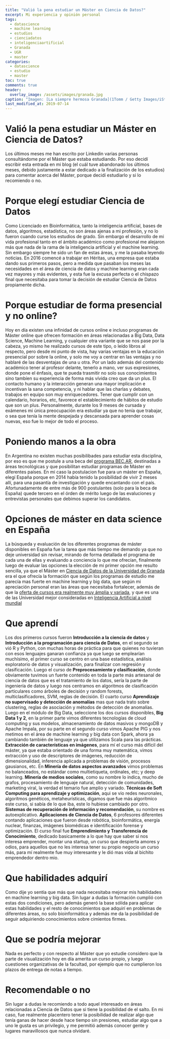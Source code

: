 ```yaml
---
title: "Valió la pena estudiar un Máster en Ciencia de Datos?"
excerpt: Mi experiencia y opinión personal
tags:
  - datascience
  - machine learning
  - estudios
  - cienciadatos
  - inteligenciaartificial
  - Granada
  - UGR
  - master
categories:
  - datascience
  - estudio
  - master
toc: true
comments: true
header:
  overlay_image: /assets/images/granada.jpg
caption: "Imagen: [La siempre hermosa Granada](1Tomm / Getty Images/iStockphoto /Archivo)"
last_modified_at: 2019-07-14
---
```



# Valió la pena estudiar un Máster en Ciencia de Datos?

Los últimos meses me han escrito por Linkedin varias personas consultándome por el Máster que estaba estudiando. Por eso decidí escribir esta entrada en mi blog (el cuál tuve abandonado los últimos meses, debido justamente a estar dedicado a la finalización de los estudios) para comentar acerca del Máster, porque decidí estudiarlo y si lo recomiendo o no.

# Porque elegí estudiar Ciencia de Datos

Como Licenciado en Bioinformática, tanto la inteligencia artificial, bases de datos, algoritmos, estadística, no son áreas ajenas a mi profesión, y no lo fueron cuando curse los estudios de grado. Sin embargo el desarrollo de mi vida profesional tanto en el ámbito académico como profesional me alejaron más que nada de la rama de la inteligencia artificial y el machine learning. Sin embargo siempre he sido un fan de estas áreas, y me la pasaba leyendo noticias. En 2016 comencé a trabajar en Héritas, una empresa que estaba dando sus primeros pasos, pero a medida que pasaban los meses las necesidades en el área de ciencia de datos y machine learning eran cada vez mayores y más evidentes, y esta fue la excusa perfecta o el chispazo final que necesitaba para tomar la decisión de estudiar Ciencia de Datos propiamente dicha. 

# Porque estudiar de forma presencial y no online?

Hoy en día existen una infinidad de cursos online e incluso programas de Máster online que ofrecen formación en áreas relacionadas a Big Data, Data Science, Machine Learning, y cualquier otra variante que se nos pase por la cabeza, yo mismo he realizado cursos de este tipo, o leído libros al respecto, pero desde mi punto de vista, hay varias ventajas en la educación presencial por sobre la online, y solo me voy a centrar en las ventajas y no hablaré de las desventajas de una u otra. Por un lado además del contenido académico tener al profesor delante, tenerlo a mano, ver sus expresiones, donde pone el énfasis, que te pueda trasmitir no solo sus conocimientos sino tambíen su experiencia de forma más vívida creo que da un plus. El contacto humano y la interacción generan una mayor implicación e incentivan la sana competencia, y ni hablar que las charlas y debates, trabajos en equipo son muy enriquecedores. Tener que cumplir con un calendario, horarios, etc, favorece el establecimiento de hábitos de estudio que son un plus. Personalmente, durante los 9 meses de cursada y exámenes mi única preocupación era estudiar ya que no tenía que trabajar, o sea que tenía la mente despejada y descansada para aprender cosas nuevas, eso fue lo mejor de todo el proceso.

# Poniendo manos a la obra

En Argentina no existen muchas posibilibades para estudiar esta disciplina, por eso es que me postule a una beca del [programa BEC.AR](https://www.argentina.gob.ar/becar), destinadas a áreas tecnológicas y que posibilitan estudiar programas de Máster en diferentes países. En mi caso la postulacion fue para un máster en España, elegí España porque en 2014 había tenido la posibilidad de vivir 2 meses allí, para una pasantía de investigación y quede encantando con el país. Afortunadamente de entre más de 900 postulantes (solo para la beca de España) quede tercero en el órden de mérito luego de las evaluciones y entrevistas personales que debimos superar los candidatos.

# Opciones de máster en data science en España

La búsqueda y evaluación de los diferentes programas de máster disponibles en España fue la tarea que más tiempo me demando ya que no deje universidad sin revisar, mirando de forma detallada el programa de cada una de ellas y evaluando a conciencia lo que me ofrecían, finalmente luego de evaluar las opciones la elección de mi primer opción me resulto sencilla, ya que el Máster en [Ciencia de Datos de la Universidad de Granada](https://masteres.ugr.es/datcom/) era el que ofrecía la formación que según los programas de estudio me parecía mas fuerte en machine learning y big data, que según mi apreciación personal eran las áreas que necesitaba fortalecer, además de que la [oferta de cursos era realmente muy ámplia y variada](https://masteres.ugr.es/datcom/pages/info_academica/plan_estudios), y que es una de las Universidad mejor consideradas en [Inteligencia Artificial a nivel mundial](https://www.granadahoy.com/granada/UGR-referencia-internacional-Inteligencia-Artificial_0_1281472152.html)

# Que aprendí

Los dos primeros cursos fueron **Introducción a la ciencia de datos** y **Introducción a la programación para ciencia de Datos**, en el segundo se vió R y Python, con muchas horas de práctica para que quienes no tuvieran con esos lenguajes ganaran confianza ya que luego se emplearían muchísimo, el primer curso se centro en una base estadística, análisis exploratorio de datos y visualización, para finalizar con regresión y clasificación. Luego el curso de **Preprocesamiento y clasificación**, donde obviamente tuvimos un fuerte contenido en toda la parte más artesanal de ciencia de datos que es el tratamiento de los datos, sería la parte de ingeniería de datos y luego nos centramos en algoritmos de clasificación particulares como árboles de decisión y random forests, multiclasificadores, SVM, reglas de decisión. El cuarto curso **Aprendizaje no supervisado y detección de anomalías** mas que nada trato sobre clustering, reglas de asociación y métodos de detección de anomalías. Luego en el módulo de Big Data, seleccione los dos cursos disponibles, **Big Data 1 y 2**, en la primer parte vimos diferentes tecnologías de cloud computing y sus modelos, almacenamiento de datos masivos y mongoDB y Apache Impala, por su parte en el segundo curso vimos Apache PIG y nos metimos en el área de machine learning y big data con Spark, ahora ya cambiando también de lenguaje ya que utilizamos Scala para las prácticas. **Extracción de características en imágenes**, para mí el curso más difícil del máster, ya que estaba orientado de una forma muy matemática, vimos extracción y uso de descriptores de imágenes, reducción de dimensionalidad, inferencia aplicada a problemas de visión, procesos gausianos, etc. En **Minería de datos aspectos avanzados** vimos problemas no balanceados, no estándar como multietiqueta, ordinales, etc; y deep learning. **Minería de medios sociales**, como su nombre lo indica, mucho de grafos, procesamiento de lenguaje natural, detección de comunidades, marketing viral, la verdad el temario fue amplio y variado. **Técnicas de Soft Computing para aprendizaje y optimización**, aqui se vio redes neuronales, algoritmos genéticos, metaheurísticas, digamos que fue más algorítmico este curso, si sabía de lo que iba, este lo hubiese cambiado por otro. **Sistemas de recuperación de información y recomendación**, su nombre es autoexplicativo. **Aplicaciones de Ciencia de Datos**, 6 profesores diferentes contando aplicaciones que fueron desde robótica, bioinformática, energía nuclear, finanzas, imágenes biomédicas e identificación forense y optimización. El curso final fue **Emprendimiento y Transferencia de Conocimiento**, dedicado basicamente a lo que hay que saber si nos interesa emprender, montar una startup, un curso que despierta amores y odios, para aquellos que no les interesa tener su propio negocio un curso más, para mí realmente fue muy interesante y le dió mas vida al bichito emprendedor dentro mio.

# Que habilidades adquirí

Como dije yo sentía que más que nada necesitaba mejorar mis habilidades en machine learning y big data. Sin lugar a dudas la formación cumplió con estas dos condiciones, pero además generó la base sólida para aplicar estas habilidades y el resto de conocimientos que adquirí en problemas de diferentes áreas, no solo bioinformática y además me da la posibilidad de seguir adquiriendo conocimientos sobre cimientos firmes.


# Que se podría mejorar

Nada es perfecto y con respecto al Máster que yo estudie considero que la parte de visualización hoy en día amerita un curso propio, y luego cuestiones organizativas de la facultad, por ejemplo que no cumplieron los plazos de entrega de notas a tiempo.

# Recomendable o no

Sin lugar a dudas le recomiendo a todo aquel interesado en áreas relacionadas a Ciencia de Datos que si tiene la posibilidad de el salto. En mi caso, fue realmente placentero tener la posibilidad de realizar algo que tenía ganas de hacer desde hace tiempo sin presiones, estudiar algo que a uno le gusta es un privilegio, y me permitió además conocer gente y lugares maravillosos que nunca olvidaré.


